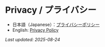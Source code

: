 # Privacy / プライバシー

- 日本語（Japanese）：[プライバシーポリシー](./ja/privacy.html)
- English: [Privacy Policy](./en/privacy.html)

_Last updated: 2025-08-24_
